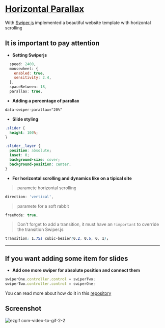 # [Horizontal Parallax](https://8panteon8.github.io/horizontalParallax/)

With [Swiper.js](https://swiperjs.com) implemented a beautiful website template with horizontal scrolling 

## It is important to pay attention

- **Setting Swiperjs**

```javascript
  speed: 2400,
  mousewheel: {
    enabled: true,
    sensitivity: 2.4,
  },
  spaceBetween: 18,
  parallax: true,
```

- **Adding a percentage of parallax**
```html
data-swiper-parallax="20%"
```

- **Slide styling**
```css
.slider {
  height: 100%;
}

.slider__layer {
  position: absolute;
  inset: 0;
  background-size: cover;
  background-position: center;
}
```

- **For horizontal scrolling and dynamics like on a tipical site**

>paramete horizontal scrolling

```javascript
direction: 'vertical',
```

>paramete for a soft rabbit

```javascript
freeMode: true,
```

>Don't forget to add a transition, it must have an `!important` to override the transition  Swiper.js

```css
transition: 1.75s cubic-bezier(0.2, 0.6, 0, 1);
```

---

## If you want adding some item for slides

- **Add one more swiper for absolute position and connect them**

```javascript
swiperOne.controller.control = swiperTwo;
swiperTwo.controller.control = swiperOne;
```

You can read more about how do it in this [repository](https://github.com/8Panteon8/slider)

## Screenshot


![ezgif com-video-to-gif-2-2](https://user-images.githubusercontent.com/113831614/223845153-76132d90-2d5f-48f2-b8a3-926d69801cfc.gif)

